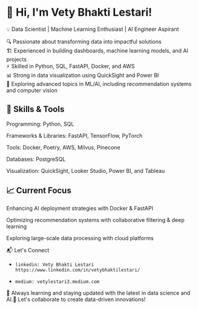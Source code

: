 # 🚀 Hi, I'm Vety Bhakti Lestari!

💡 Data Scientist | Machine Learning Enthusiast | AI Engineer Aspirant

🔍 Passionate about transforming data into impactful solutions  
🏗️ Experienced in building dashboards, machine learning models, and AI projects  
⚡ Skilled in Python, SQL, FastAPI, Docker, and AWS  
📊 Strong in data visualization using QuickSight and Power BI  
🧠 Exploring advanced topics in ML/AI, including recommendation systems and computer vision  

## 🚀 Skills & Tools

Programming: Python, SQL

Frameworks & Libraries: FastAPI, TensorFlow, PyTorch

Tools: Docker, Poetry, AWS, Milvus, Pinecone

Databases: PostgreSQL

Visualization: QuickSight, Looker Studio, Power BI, and Tableau

## 📈 Current Focus

Enhancing AI deployment strategies with Docker & FastAPI

Optimizing recommendation systems with collaborative filtering & deep learning

Exploring large-scale data processing with cloud platforms

📬 Let's Connect
  -     linkedin: Vety Bhakti Lestari https://www.linkedin.com/in/vetybhaktilestari/
  -     medium: vetylestari3.medium.com 

🌱 Always learning and staying updated with the latest in data science and AI.💬 Let's collaborate to create data-driven innovations!


<!---
vetybhakti2/vetybhakti2 is a ✨ special ✨ repository because its `README.md` (this file) appears on your GitHub profile.
You can click the Preview link to take a look at your changes.
--->
